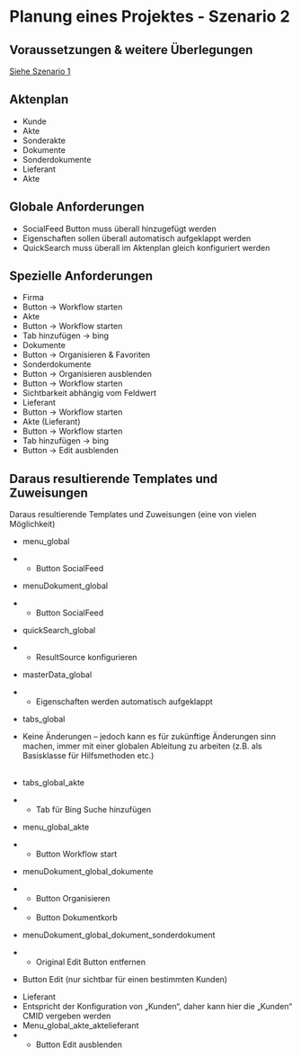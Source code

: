 # Planung eines Projektes - Szenario 2 #

## Voraussetzungen & weitere Überlegungen ##

[Siehe Szenario 1](https://git.d-velop.de/ecspand/centerpnp/tree/master/Planung%20eines%20Projektes%20-%20Szenario%201)

## Aktenplan ##

* Kunde
 * Akte 
 * Sonderakte
 * Dokumente
 * Sonderdokumente
* Lieferant 
 * Akte
 
## Globale Anforderungen ##

* SocialFeed Button muss überall hinzugefügt werden
* Eigenschaften sollen überall automatisch aufgeklappt werden
* QuickSearch muss überall im Aktenplan gleich konfiguriert werden

## Spezielle Anforderungen ##

* Firma
 * Button -> Workflow starten
* Akte
 * Button -> Workflow starten
 * Tab hinzufügen -> bing
* Dokumente
 * Button -> Organisieren & Favoriten
* Sonderdokumente
 * Button -> Organisieren ausblenden
 * Button -> Workflow starten
  * Sichtbarkeit abhängig vom Feldwert
* Lieferant
 * Button -> Workflow starten
* Akte (Lieferant)
 * Button -> Workflow starten
 * Tab hinzufügen -> bing
 * Button -> Edit ausblenden


## Daraus resultierende Templates und Zuweisungen ##

Daraus resultierende Templates und Zuweisungen (eine von vielen Möglichkeit) 

* menu_global
 *  + Button SocialFeed
* menuDokument_global
 * + Button SocialFeed
* quickSearch_global
 * + ResultSource konfigurieren
* masterData_global
 * + Eigenschaften werden automatisch aufgeklappt
* tabs_global
 * Keine Änderungen – jedoch kann es für zukünftige Änderungen sinn machen, immer mit einer globalen Ableitung zu arbeiten (z.B. als Basisklasse für Hilfsmethoden etc.)
<br/><br/>

* tabs_global_akte
 * + Tab für Bing Suche hinzufügen
* menu_global_akte
 * + Button Workflow start
* menuDokument_global_dokumente
 * + Button Organisieren
 * + Button Dokumentkorb
* menuDokument_global_dokument_sonderdokument
 * - Original Edit Button entfernen
+ Button Edit (nur sichtbar für einen bestimmten Kunden)
* Lieferant 
 * Entspricht der Konfiguration von „Kunden“, daher kann hier die „Kunden“ CMID vergeben werden
* Menu_global_akte_aktelieferant
 * - Button Edit ausblenden

